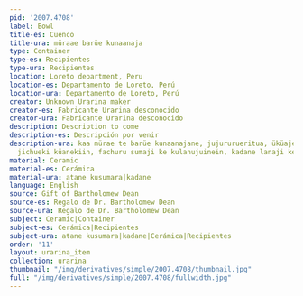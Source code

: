 ```yaml
---
pid: '2007.4708'
label: Bowl
title-es: Cuenco
title-ura: müraae barüe kunaanaja
type: Container
type-es: Recipientes
type-ura: Recipientes
location: Loreto department, Peru
location-es: Departamento de Loreto, Perú
location-ura: Departamento de Loreto, Perú
creator: Unknown Urarina maker
creator-es: Fabricante Urarina desconocido
creator-ura: Fabricante Urarina desconocido
description: Description to come
description-es: Descripción por venir
description-ura: kaa mürae te barüe kunaanajane, jujururueritua, üküajeriti küanikiin,
  jichueki küanekiin, fachuru sumaji ke kulanujuinein, kadane lanaji ke ürerianuinein.
material: Ceramic
material-es: Cerámica
material-ura: atane kusumara|kadane
language: English
source: Gift of Bartholomew Dean
source-es: Regalo de Dr. Bartholomew Dean
source-ura: Regalo de Dr. Bartholomew Dean
subject: Ceramic|Container
subject-es: Cerámica|Recipientes
subject-ura: atane kusumara|kadane|Cerámica|Recipientes
order: '11'
layout: urarina_item
collection: urarina
thumbnail: "/img/derivatives/simple/2007.4708/thumbnail.jpg"
full: "/img/derivatives/simple/2007.4708/fullwidth.jpg"
---
```


